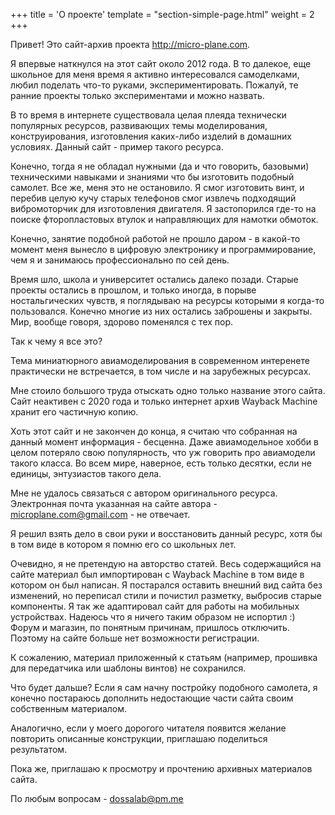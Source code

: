 +++
title = 'О проекте'
template = "section-simple-page.html"
weight = 2
+++

Привет! Это сайт-архив проекта <http://micro-plane.com>.

Я впервые наткнулся на этот сайт около 2012 года. В то далекое, еще школьное для меня время я активно интересовался самоделками, любил поделать что-то руками, экспериментировать. Пожалуй, те ранние проекты только экспериментами и можно назвать.

В то время в интернете существовала целая плеяда технически популярных ресурсов, развивающих темы моделирования, конструирования, изготовления каких-либо изделий в домашних условиях. Данный сайт - пример такого ресурса.

Конечно, тогда я не обладал нужными (да и что говорить, базовыми) техническими навыками и знаниями что бы изготовить подобный самолет. Все же, меня это не остановило. Я смог изготовить винт, и перебив целую кучу старых телефонов смог извлечь подходящий вибромоторчик для изготовления двигателя. Я застопорился где-то на поиске фторопластовых втулок и направляющих для намотки обмоток.

Конечно, занятие подобной работой не прошло даром - в какой-то момент меня вынесло в цифровую электронику и программирование, чем я и занимаюсь профессионально по сей день.

Время шло, школа и университет остались далеко позади. Старые проекты остались в прошлом, и только иногда, в порыве ностальгических чувств, я поглядываю на ресурсы которыми я когда-то пользовался.
Конечно многие из них остались заброшены и закрыты. Мир, вообще говоря, здорово поменялся с тех пор.

Так к чему я все это?

Тема миниатюрного авиамоделирования в современном интеренете практически не встречается, в том числе и на зарубежных ресурсах.

Мне стоило большого труда отыскать одно только название этого сайта. Сайт неактивен с 2020 года и только интернет архив Wayback Machine хранит его частичную копию. 
 
Хоть этот сайт и не закончен до конца, я считаю что собранная на данный момент информация - бесценна. Даже авиамодельное хобби в целом потеряло свою популярность, что уж говорить про авиамодели такого класса. Во всем мире, наверное, есть только десятки, если не единицы, энтузиастов такого дела.

Мне не удалось связаться с автором оригинального ресурса. Электронная почта указанная на сайте автора - <microplane.com@gmail.com> - не отвечает.

Я решил взять дело в свои руки и восстановить данный ресурс, хотя бы в том виде в котором я помню его со школьных лет.

Очевидно, я не претендую на авторство статей. Весь содержащийся на сайте материал был импортирован с Wayback Machine в том виде в котором он был написан. Я постарался оставить внешний вид сайта без изменений, но переписал стили и почистил разметку, выбросив старые компоненты. Я так же адаптировал сайт для работы на мобильных устройствах. Надеюсь что я ничего таким образом не испортил :) Форум и магазин, по понятным причинам, пришлось отключить. Поэтому на сайте больше нет возможности регистрации.

К сожалению, материал приложенный к статьям (например, прошивка для передатчика или шаблоны винтов) не сохранился.

Что будет дальше? Если я сам начну постройку подобного самолета, я конечно постараюсь дополнить недостающие части сайта своим собственным материалом.

Аналогично, если у моего дорогого читателя появится желание повторить описанные конструкции, приглашаю поделиться результатом.

Пока же, приглашаю к просмотру и прочтению архивных материалов сайта.

По любым вопросам - <dossalab@pm.me>
